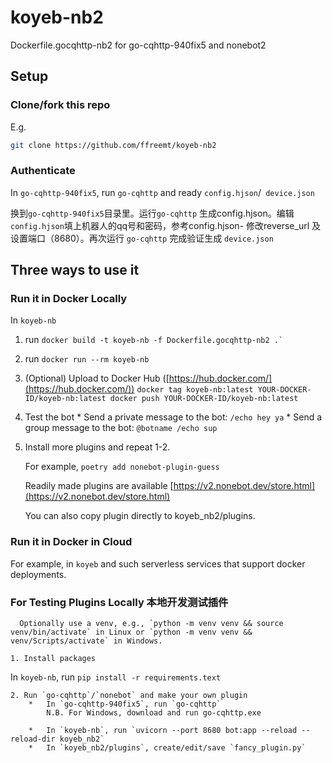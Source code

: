 # koyeb-nb2
Dockerfile.gocqhttp-nb2 for go-cqhttp-940fix5 and nonebot2

## Setup

### Clone/fork this repo

E.g.
```bash
git clone https://github.com/ffreemt/koyeb-nb2
```

### Authenticate
In `go-cqhttp-940fix5`, run `go-cqhttp` and ready `config.hjson`/` device.json`

换到`go-cqhttp-940fix5`目录里。运行`go-cqhttp` 生成config.hjson。编辑`config.hjson`填上机器人的qq号和密码，参考config.hjson- 修改reverse_url 及设置端口（8680）。再次运行 `go-cqhttp` 完成验证生成 `device.json`

## Three ways to use it

### Run it in Docker Locally

In `koyeb-nb`

1.   run
         ```
        docker build -t koyeb-nb -f Dockerfile.gocqhttp-nb2 .`
         ```
2.   run `docker run --rm koyeb-nb`

3.   (Optional) Upload to Docker Hub ([https://hub.docker.com/](https://hub.docker.com/))
    ```
    docker tag koyeb-nb:latest YOUR-DOCKER-ID/koyeb-nb:latest
    docker push YOUR-DOCKER-ID/koyeb-nb:latest
    ```
4.   Test the bot
    *  Send a private message to the bot: `/echo hey ya`
    *  Send a group message to the bot: `@botname /echo sup`

5.  Install more plugins and repeat 1-2.

    For example, `poetry add nonebot-plugin-guess`

    Readily made plugins are available
    [https://v2.nonebot.dev/store.html](https://v2.nonebot.dev/store.html)

    You can also copy plugin directly to koyeb_nb2/plugins.

### Run it in Docker in Cloud
 For example, in `koyeb` and such serverless services that support docker deployments.

### **For Testing Plugins Locally 本地开发测试插件**
      Optionally use a venv, e.g., `python -m venv venv && source venv/bin/activate` in Linux or `python -m venv venv && venv/Scripts/activate` in Windows.

    1. Install packages
 In `koyeb-nb`, run `pip install -r requirements.text`

    2. Run `go-cqhttp`/`nonebot` and make your own plugin
        *   In `go-cqhttp-940fix5`, run `go-cqhttp`
            N.B. For Windows, download and run go-cqhttp.exe

        *   In `koyeb-nb`, run `uvicorn --port 8680 bot:app --reload --reload-dir koyeb_nb2`
        *   In `koyeb_nb2/plugins`, create/edit/save `fancy_plugin.py`
